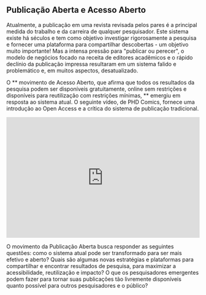 ## Publicação Aberta e Acesso Aberto

Atualmente, a publicação em uma revista revisada pelos pares é a principal medida do trabalho e da carreira de qualquer pesquisador. Este sistema existe há séculos e tem como objetivo investigar rigorosamente a pesquisa e fornecer uma plataforma para compartilhar descobertas - um objetivo muito importante! Mas a intensa pressão para "publicar ou perecer", o modelo de negócios focado na receita de editores acadêmicos e o rápido declínio da publicação impressa resultaram em um sistema falido e problemático e, em muitos aspectos, desatualizado.

O ** movimento de Acesso Aberto, que afirma que todos os resultados da pesquisa podem ser disponíveis gratuitamente, online sem restrições e disponíveis para reutilização com restrições mínimas, ** emergiu em resposta ao sistema atual. O seguinte vídeo, de PHD Comics, fornece uma introdução ao Open Access e a crítica do sistema de publicação tradicional.


<iframe width="100%" height="315" target="_parent" src="https://www.youtube.com/embed/L5rVH1KGBCY" frameborder="0" allowfullscreen></iframe>

O movimento da Publicação Aberta busca responder as seguintes questões: como o sistema atual pode ser transformado para ser mais efetivo e aberto? Quais são algumas novas estratégias e plataformas para compartilhar e encontrar resultados de pesquisa, para maximizar a acessibilidade, reutilização e impacto? O que os pesquisadores emergentes podem fazer para tornar suas publicações tão livremente disponíveis quanto possível para outros pesquisadores e o público?